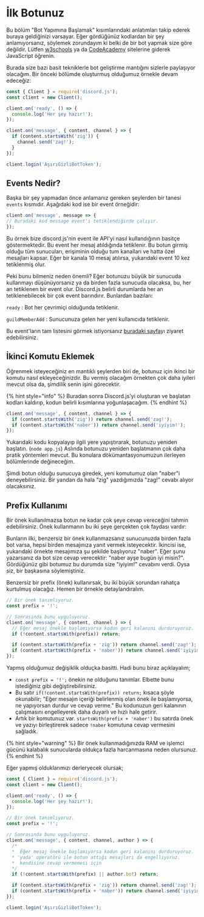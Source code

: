 # İlk Botunuz

Bu bölüm "Bot Yapımına Başlamak" kısımlarındaki anlatımları takip ederek buraya geldiğinizi varsayar. Eğer gördüğünüz kodlardan bir şey anlamıyorsanız, söylemek zorundayım ki belki de bir bot yapmak size göre değildir. Lütfen [w3schools](https://www.w3schools.com) ya da [CodeAcademy](https://www.codecademy.com/learn/javascript) sitelerine giderek JavaScript öğrenin.

Burada size bazı basit tekniklerle bot geliştirme mantığını sizlerle paylaşıyor olacağım. Bir önceki bölümde oluşturmuş olduğumuz örnekle devam edeceğiz:

```javascript
const { Client } = require('discord.js');
const client = new Client();

client.on('ready', () => {
  console.log('Her şey hazır!');
});

client.on('message', { content, channel } => {
  if (content.startsWith('zig')) {
    channel.send('zag!');
  }
});

client.login('AşırıGizliBotToken');
```

## Events Nedir?

Başka bir şey yapmadan önce anlamanız gereken şeylerden bir tanesi `events` kısmıdır. Aşağıdaki kod ise bir event örneğidir:

```javascript
client.on('message', message => {
// Buradaki kod message event'ı tetiklendiğinde çalışır.
});
```

Bu örnek bize discord.js'nin event ile API'yi nasıl kullandığının basitçe göstermektedir. Bu event her mesaj atıldığında tetiklenir. Bu botun girmiş olduğu tüm sunucuları, erişiminin olduğu tum kanalları ve hatta özel mesajları kapsar. Eğer bir kanala 10 mesaj atılırsa, yukarıdaki event 10 kez tetiklenmiş olur.

Peki bunu bilmeniz neden önemli? Eğer botunuzu büyük bir sunucuda kullanmayı düşünüyorsanız ya da birden fazla sunucuda olacaksa, bu, her an tetiklenen bir event olur. Discord.js belirli durumlarda her an tetiklenebilecek bir çok event barındırır. Bunlardan bazıları:

`ready` : Bot her çevrimiçi olduğunda tetiklenir.

`guildMemberAdd` : Sunucunuza gelen her yeni kullanıcıda tetiklenir.

Bu event'ların tam listesini görmek istiyorsanız [buradaki sayfa](https://discord.js.org/#/docs/main/stable/class/Client?scrollTo=e-channelCreate)yı ziyaret edebilirsiniz.

## İkinci Komutu Eklemek

Öğrenmek isteyeceğiniz en mantıklı şeylerden biri de, botunuz için ikinci bir komutu nasıl ekleyeceğinizdir. Bu vermiş olacağım örnekten çok daha iyileri mevcut olsa da, şimdilik senin işini görecektir.

{% hint style="info" %}
Buradan sonra Discord.js'yi oluşturan ve başlatan kodları kaldırıp, kodun belirli kısımlarına yoğunlaşacağım.
{% endhint %}

```javascript
client.on('message', { content, channel } => {
  if (content.startsWith('zig')) return channel.send('zag!');
  if (content.startsWith('naber')) return channel.send('iyiyim!');
});
```

Yukarıdaki kodu kopyalayıp ilgili yere yapıştırarak, botunuzu yeniden başlatın. \(`node app.js`\) Aslında botunuzu yeniden başlatmanın çok daha pratik yöntemleri mevcut. Bu konulara dökümantasyonumuzun ilerleyen bölümlerinde değineceğim.

Şimdi botun olduğu sunucuya giredek, yeni komutumuz olan "naber"i deneyebilirsiniz. Bir yandan da hala "zig" yazdığımızda "zag!" cevabı alıyor olacaksınız.

## Prefix Kullanımı

Bir önek kullanılmazsa botun ne kadar çok şeye cevap vereceğini tahmin edebilirsiniz. Önek kullanmanın bu iki şeye gerçekten çok faydası vardır:

Bunların ilki, benzersiz bir önek kullanmazsanız sunucunuzda birden fazla bot varsa, hepsi birden mesajınıza yanıt vermek isteyecektir. İkincisi ise, yukarıdaki örnekte mesajımıza şu şekilde başlıyoruz "naber". Eğer şunu yazarsanız da bot size cevap verecektir: "naber ayşe bugün iyi misin?". Gördüğünüz gibi botumuz bu durumda size "iyiyim!" cevabını verdi. Oysa siz, bir başkasına söylemiştiniz.

Benzersiz bir prefix \(önek\) kullanırsak, bu iki büyük sorundan rahatça kurtulmuş olacağız. Hemen bir örnekle detaylandıralım.

```javascript
// Bir önek tanımlıyoruz.
const prefix = '!';

// Sonrasında bunu uyguluyoruz.
client.on('message', { content, channel } => {
  // Eğer mesaj önekle başlamıyorsa kodun geri kalanını durduruyoruz.
  if (!content.startsWith(prefix)) return;

  if (content.startsWith(prefix + 'zig')) return channel.send('zag!');
  if (content.startsWith(prefix + 'naber')) return channel.send('iyiyim!');
});
```

Yapmış olduğumuz değişiklik olduçka basitti. Hadi bunu biraz açıklayalım;

* `const prefix = '!';` önekin ne olduğunu tanımlar. Elbette bunu istediğiniz gibi değiştirebilirsiniz.
* Bu satır `if(!content.startsWith(prefix)) return;` kısaca şöyle okunabilir; "Eğer mesajın içeriği belirlenmiş olan önek ile başlamıyorsa, ne yapıyorsan durdur ve cevap verme." Bu kodunuzun geri kalanının çalışmasını engelleyerek daha duyarlı ve hızlı hale getirir.
* Artık bir komutunuz var. `startsWith(prefix + 'naber')` bu satırda önek ve yazıyı birleştirerek sadece `!naber` komutuna cevap vermesini sağladık.

{% hint style="warning" %}
Bir önek kullanmadığınızda RAM ve işlemci gücünü kalabalık sunucularda oldukça fazla harcanmasına neden olursunuz.
{% endhint %}

Eğer yapmış olduklarımızı derleryecek olursak;

```javascript
const { Client } = require('discord.js');
const client = new Client();

client.on('ready', () => {
  console.log('Her şey hazır!');
});

// Bir önek tanımlıyoruz.
const prefix = '!';

// Sonrasında bunu uyguluyoruz.
client.on('message', { content, channel, author } => {
  /* 
  *  Eğer mesaj önekle başlamıyorsa kodun geri kalanını durduruyoruz.
  * 'yada' operatörü ile botun attığı mesajları da engelliyoruz.
  *  kendisine cevap vermemesi için
  */
  if (!content.startsWith(prefix) || author.bot) return;

  if (content.startsWith(prefix + 'zig')) return channel.send('zag!');
  if (content.startsWith(prefix + 'naber')) return channel.send('iyiyim!');
});

client.login('AşırıGizliBotToken');
```

